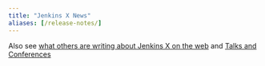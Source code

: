 ```yaml
---
title: "Jenkins X News"
aliases: [/release-notes/]
---
```


Also see [what others are writing about Jenkins X on the web](/articles/) and [Talks and Conferences](/talks/)
